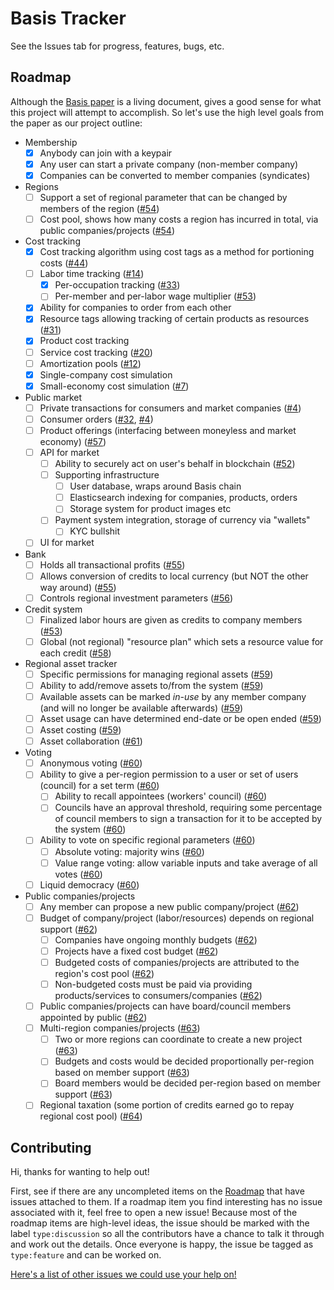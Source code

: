 # Basis Tracker

See the Issues tab for progress, features, bugs, etc.

## Roadmap

Although the [Basis paper](https://gitlab.com/basisproject/paper) is a living document, gives a good sense for what this project will attempt to accomplish. So let's use the high level goals from the paper as our project outline:

- Membership
  - [x] Anybody can join with a keypair
  - [x] Any user can start a private company (non-member company)
  - [x] Companies can be converted to member companies (syndicates)
- Regions
  - [ ] Support a set of regional parameter that can be changed by members of the region ([#54][i54])
  - [ ] Cost pool, shows how many costs a region has incurred in total, via public companies/projects ([#54][i54])
- Cost tracking
  - [x] Cost tracking algorithm using cost tags as a method for portioning costs ([#44][i44])
  - [ ] Labor time tracking ([#14][i14])
    - [x] Per-occupation tracking ([#33][i33])
    - [ ] Per-member and per-labor wage multiplier ([#53][i53])
  - [x] Ability for companies to order from each other
  - [x] Resource tags allowing tracking of certain products as resources ([#31][i31])
  - [x] Product cost tracking
  - [ ] Service cost tracking ([#20][i20])
  - [ ] Amortization pools ([#12][i21])
  - [x] Single-company cost simulation
  - [x] Small-economy cost simulation ([#7][i7])
- Public market
  - [ ] Private transactions for consumers and market companies ([#4][i4])
  - [ ] Consumer orders ([#32][i32], [#4][i4])
  - [ ] Product offerings (interfacing between moneyless and market economy) ([#57][i57])
  - [ ] API for market
    - [ ] Ability to securely act on user's behalf in blockchain ([#52][i52])
    - [ ] Supporting infrastructure
      - [ ] User database, wraps around Basis chain
      - [ ] Elasticsearch indexing for companies, products, orders
      - [ ] Storage system for product images etc
    - [ ] Payment system integration, storage of currency via "wallets"
      - [ ] KYC bullshit
  - [ ] UI for market
- Bank
  - [ ] Holds all transactional profits ([#55][i55])
  - [ ] Allows conversion of credits to local currency (but NOT the other way around) ([#55][i55])
  - [ ] Controls regional investment parameters ([#56][i56])
- Credit system
  - [ ] Finalized labor hours are given as credits to company members ([#53][i53])
  - [ ] Global (not regional) "resource plan" which sets a resource value for each credit ([#58][i58])
- Regional asset tracker
  - [ ] Specific permissions for managing regional assets ([#59][i59])
  - [ ] Ability to add/remove assets to/from the system ([#59][i59])
  - [ ] Available assets can be marked *in-use* by any member company (and will no longer be available afterwards) ([#59][i59])
  - [ ] Asset usage can have determined end-date or be open ended ([#59][i59])
  - [ ] Asset costing ([#59][i59])
  - [ ] Asset collaboration ([#61][i61])
- Voting
  - [ ] Anonymous voting ([#60][i60])
  - [ ] Ability to give a per-region permission to a user or set of users (council) for a set term ([#60][i60])
    - [ ] Ability to recall appointees (workers' council) ([#60][i60])
    - [ ] Councils have an approval threshold, requiring some percentage of council members to sign a transaction for it to be accepted by the system ([#60][i60])
  - [ ] Ability to vote on specific regional parameters ([#60][i60])
    - [ ] Absolute voting: majority wins ([#60][i60])
    - [ ] Value range voting: allow variable inputs and take average of all votes ([#60][i60])
  - [ ] Liquid democracy ([#60][i60])
- Public companies/projects
  - [ ] Any member can propose a new public company/project ([#62][i62])
  - [ ] Budget of company/project (labor/resources) depends on regional support ([#62][i62])
    - [ ] Companies have ongoing monthly budgets ([#62][i62])
    - [ ] Projects have a fixed cost budget ([#62][i62])
    - [ ] Budgeted costs of companies/projects are attributed to the region's cost pool ([#62][i62])
    - [ ] Non-budgeted costs must be paid via providing products/services to consumers/companies ([#62][i62])
  - [ ] Public companies/projects can have board/council members appointed by public ([#62][i62])
  - [ ] Multi-region companies/projects ([#63][i63])
    - [ ] Two or more regions can coordinate to create a new project ([#63][i63])
    - [ ] Budgets and costs would be decided proportionally per-region based on member support ([#63][i63])
    - [ ] Board members would be decided per-region based on member support ([#63][i63])
  - [ ] Regional taxation (some portion of credits earned go to repay regional cost pool) ([#64][i64])

[i4]: https://gitlab.com/basisproject/tracker/issues/4
[i7]: https://gitlab.com/basisproject/tracker/issues/7
[i14]: https://gitlab.com/basisproject/tracker/issues/14
[i20]: https://gitlab.com/basisproject/tracker/issues/20
[i21]: https://gitlab.com/basisproject/tracker/issues/21
[i31]: https://gitlab.com/basisproject/tracker/issues/31
[i32]: https://gitlab.com/basisproject/tracker/issues/32
[i33]: https://gitlab.com/basisproject/tracker/issues/33
[i44]: https://gitlab.com/basisproject/tracker/issues/44
[i52]: https://gitlab.com/basisproject/tracker/issues/52
[i53]: https://gitlab.com/basisproject/tracker/issues/53
[i54]: https://gitlab.com/basisproject/tracker/issues/54
[i55]: https://gitlab.com/basisproject/tracker/issues/55
[i56]: https://gitlab.com/basisproject/tracker/issues/56
[i57]: https://gitlab.com/basisproject/tracker/issues/57
[i58]: https://gitlab.com/basisproject/tracker/issues/58
[i59]: https://gitlab.com/basisproject/tracker/issues/59
[i60]: https://gitlab.com/basisproject/tracker/issues/60
[i61]: https://gitlab.com/basisproject/tracker/issues/61
[i62]: https://gitlab.com/basisproject/tracker/issues/62
[i63]: https://gitlab.com/basisproject/tracker/issues/63
[i64]: https://gitlab.com/basisproject/tracker/issues/64

## Contributing

Hi, thanks for wanting to help out!

First, see if there are any uncompleted items on the [Roadmap](#roadmap) that have issues attached to them. If a roadmap item you find interesting has no issue associated with it, feel free to open a new issue! Because most of the roadmap items are high-level ideas, the issue should be marked with the label `type:discussion` so all the contributors have a chance to talk it through and work out the details. Once everyone is happy, the issue be tagged as `type:feature` and can be worked on.

[Here's a list of other issues we could use your help on!](https://gitlab.com/basisproject/tracker/issues?scope=all&utf8=%E2%9C%93&state=opened&milestone_title=Any&label_name[]=help-wanted)


